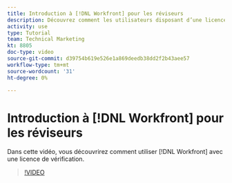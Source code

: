 ```yaml
---
title: Introduction à [!DNL Workfront] pour les réviseurs
description: Découvrez comment les utilisateurs disposant d’une licence de révision peuvent utiliser [!DNL  Workfront].
activity: use
type: Tutorial
team: Technical Marketing
kt: 8805
doc-type: video
source-git-commit: d39754b619e526e1a869deedb38dd2f2b43aee57
workflow-type: tm+mt
source-wordcount: '31'
ht-degree: 0%

---
```


# Introduction à [!DNL Workfront] pour les réviseurs

Dans cette vidéo, vous découvrirez comment utiliser [!DNL  Workfront] avec une licence de vérification.

>[!VIDEO](https://video.tv.adobe.com/v/335106/?quality=12)
